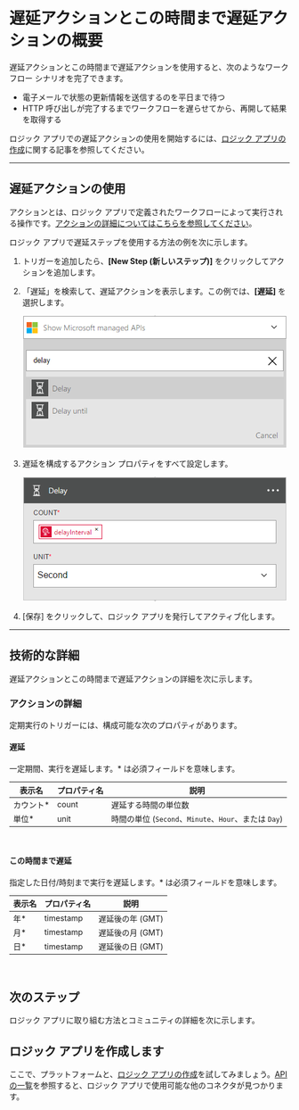 <properties
	pageTitle="ロジック アプリに遅延を追加する |Microsoft Azure"
	description="遅延アクションとこの時間まで遅延アクションの概要と Azure ロジック アプリでの使用方法。"
	services=""
	documentationCenter="" 
	authors="jeffhollan"
	manager="erikre"
	editor=""
	tags="connectors"/>

<tags
   ms.service="logic-apps"
   ms.devlang="na"
   ms.topic="article"
   ms.tgt_pltfrm="na"
   ms.workload="na" 
   ms.date="07/18/2016"
   ms.author="jehollan"/>

# 遅延アクションとこの時間まで遅延アクションの概要

遅延アクションとこの時間まで遅延アクションを使用すると、次のようなワークフロー シナリオを完了できます。

- 電子メールで状態の更新情報を送信するのを平日まで待つ
- HTTP 呼び出しが完了するまでワークフローを遅らせてから、再開して結果を取得する

ロジック アプリでの遅延アクションの使用を開始するには、[ロジック アプリの作成](../app-service-logic/app-service-logic-create-a-logic-app.md)に関する記事を参照してください。

---

## 遅延アクションの使用

アクションとは、ロジック アプリで定義されたワークフローによって実行される操作です。[アクションの詳細についてはこちらを参照してください](connectors-overview.md)。

ロジック アプリで遅延ステップを使用する方法の例を次に示します。

1. トリガーを追加したら、**[New Step (新しいステップ)]** をクリックしてアクションを追加します。
1. 「遅延」を検索して、遅延アクションを表示します。この例では、**[遅延]** を選択します。

	![Delay actions](./media/connectors-native-delay/using-action-1.png)

1. 遅延を構成するアクション プロパティをすべて設定します。

	![Delay config](./media/connectors-native-delay/using-action-2.png)

1. [保存] をクリックして、ロジック アプリを発行してアクティブ化します。

---

## 技術的な詳細

遅延アクションとこの時間まで遅延アクションの詳細を次に示します。

### アクションの詳細

定期実行のトリガーには、構成可能な次のプロパティがあります。

#### 遅延

一定期間、実行を遅延します。* は必須フィールドを意味します。

|表示名|プロパティ名|説明|
|---|---|---|
|カウント*|count|遅延する時間の単位数|
|単位*|unit|時間の単位 (`Second`、`Minute`、`Hour`、または `Day`)|
<br>

#### この時間まで遅延

指定した日付/時刻まで実行を遅延します。* は必須フィールドを意味します。

|表示名|プロパティ名|説明|
|---|---|---|
|年*|timestamp|遅延後の年 (GMT)|
|月*|timestamp|遅延後の月 (GMT)|
|日*|timestamp|遅延後の日 (GMT)|
<br>


## 次のステップ

ロジック アプリに取り組む方法とコミュニティの詳細を次に示します。

## ロジック アプリを作成します

ここで、プラットフォームと、[ロジック アプリの作成](../app-service-logic/app-service-logic-create-a-logic-app.md)を試してみましょう。[API の一覧](apis-list.md)を参照すると、ロジック アプリで使用可能な他のコネクタが見つかります。

<!---HONumber=AcomDC_0727_2016-->